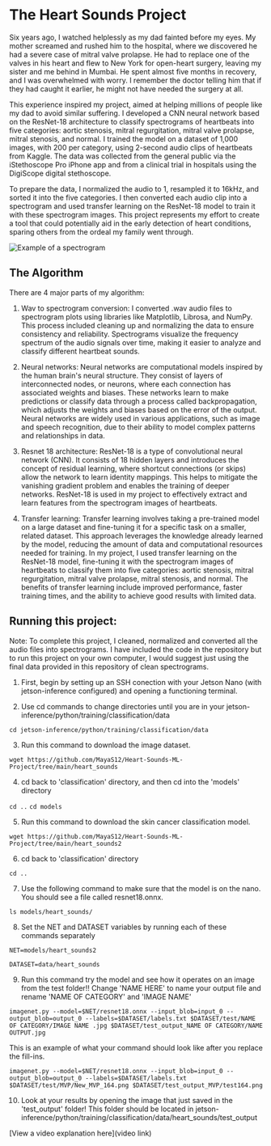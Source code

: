# The Heart Sounds Project

Six years ago, I watched helplessly as my dad fainted before my eyes. My mother screamed and rushed him to the hospital, where we discovered he had a severe case of mitral valve prolapse. He had to replace one of the valves in his heart and flew to New York for open-heart surgery, leaving my sister and me behind in Mumbai. He spent almost five months in recovery, and I was overwhelmed with worry. I remember the doctor telling him that if they had caught it earlier, he might not have needed the surgery at all. 

This experience inspired my project, aimed at helping millions of people like my dad to avoid similar suffering. I developed a CNN neural network based on the ResNet-18 architecture to classify spectrograms of heartbeats into five categories: aortic stenosis, mitral regurgitation, mitral valve prolapse, mitral stenosis, and normal. I trained the model on a dataset of 1,000 images, with 200 per category, using 2-second audio clips of heartbeats from Kaggle. The data was collected from the general public via the iStethoscope Pro iPhone app and from a clinical trial in hospitals using the DigiScope digital stethoscope.

To prepare the data, I normalized the audio to 1, resampled it to 16kHz, and sorted it into the five categories. I then converted each audio clip into a spectrogram and used transfer learning on the ResNet-18 model to train it with these spectrogram images. This project represents my effort to create a tool that could potentially aid in the early detection of heart conditions, sparing others from the ordeal my family went through.

![Example of a spectrogram](https://github.com/user-attachments/assets/98bffab1-db00-4290-afa8-522483450eb4)

## The Algorithm

There are 4 major parts of my algorithm: 
1. Wav to spectrogram conversion:
I converted .wav audio files to spectrogram plots using libraries like Matplotlib, Librosa, and NumPy. This process included cleaning up and normalizing the data to ensure consistency and reliability. Spectrograms visualize the frequency spectrum of the audio signals over time, making it easier to analyze and classify different heartbeat sounds.

3. Neural networks:
Neural networks are computational models inspired by the human brain's neural structure. They consist of layers of interconnected nodes, or neurons, where each connection has associated weights and biases. These networks learn to make predictions or classify data through a process called backpropagation, which adjusts the weights and biases based on the error of the output. Neural networks are widely used in various applications, such as image and speech recognition, due to their ability to model complex patterns and relationships in data.

5. Resnet 18 architecture:
ResNet-18 is a type of convolutional neural network (CNN). It consists of 18 hidden layers and introduces the concept of residual learning, where shortcut connections (or skips) allow the network to learn identity mappings. This helps to mitigate the vanishing gradient problem and enables the training of deeper networks. ResNet-18 is used in my project to effectively extract and learn features from the spectrogram images of heartbeats.

7. Transfer learning:
Transfer learning involves taking a pre-trained model on a large dataset and fine-tuning it for a specific task on a smaller, related dataset. This approach leverages the knowledge already learned by the model, reducing the amount of data and computational resources needed for training. In my project, I used transfer learning on the ResNet-18 model, fine-tuning it with the spectrogram images of heartbeats to classify them into five categories: aortic stenosis, mitral regurgitation, mitral valve prolapse, mitral stenosis, and normal. The benefits of transfer learning include improved performance, faster training times, and the ability to achieve good results with limited data.

## Running this project:
Note: To complete this project, I cleaned, normalized and converted all the audio files into spectrograms. I have included the code in the repository but to run this project on your own computer, I would suggest just using the final data provided in this repository of clean spectrograms. 

1. First, begin by setting up an SSH conection with your Jetson Nano (with jetson-inference configured) and opening a functioning terminal.
  
2. Use cd commands to change directories until you are in your jetson-inference/python/training/classification/data
   
`cd jetson-inference/python/training/classification/data`

3. Run this command to download the image dataset.

`wget https://github.com/MayaS12/Heart-Sounds-ML-Project/tree/main/heart_sounds`

4. cd back to 'classification' directory, and then cd into the 'models' directory 

`cd ..`
`cd models`

5. Run this command to download the skin cancer classification model.

`wget https://github.com/MayaS12/Heart-Sounds-ML-Project/tree/main/heart_sounds2`

6. cd back to 'classification' directory

`cd ..`

7. Use the following command to make sure that the model is on the nano. You should see a file called resnet18.onnx.

 `ls models/heart_sounds/` 

8. Set the NET and DATASET variables by running each of these commands separately

`NET=models/heart_sounds2`

`DATASET=data/heart_sounds`

9. Run this command try the model and see how it operates on an image from the test folder!! Change 'NAME HERE' to name your output file and rename 'NAME OF CATEGORY' and 'IMAGE NAME'
    
`imagenet.py --model=$NET/resnet18.onnx --input_blob=input_0 --output_blob=output_0 --labels=$DATASET/labels.txt $DATASET/test/NAME OF CATEGORY/IMAGE NAME .jpg $DATASET/test_output_NAME OF CATEGORY/NAME OUTPUT.jpg`

This is an example of what your command should look like after you replace the fill-ins.

`imagenet.py --model=$NET/resnet18.onnx --input_blob=input_0 --output_blob=output_0 --labels=$DATASET/labels.txt $DATASET/test/MVP/New_MVP_164.png $DATASET/test_output_MVP/test164.png`

10. Look at your results by opening the image that just saved in the 'test_output' folder! This folder should be located in jetson-inference/python/training/classification/data/heart_sounds/test_output


[View a video explanation here](video link)
